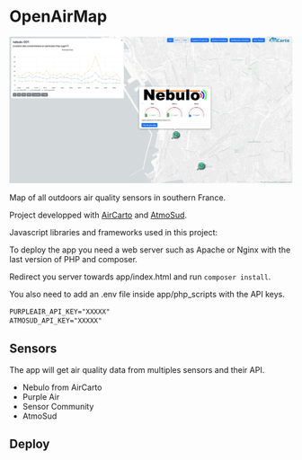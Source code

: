 # OpenAirMap

![mapImage](app/img/example_OpenAirMap.jpg)

Map of all outdoors air quality sensors in southern France.

Project developped with [AirCarto](https://www.aircarto.fr) and [AtmoSud](https://www.atmosud.org/).

Javascript libraries and frameworks used in this project:

To deploy the app you need a web server such as Apache or Nginx with the last version of PHP and composer.

Redirect you server towards app/index.html and run `composer install`.

You also need to add an .env file inside app/php_scripts with the API keys.

```
PURPLEAIR_API_KEY="XXXXX" 
ATMOSUD_API_KEY="XXXXX"
```

## Sensors

The app will get air quality data from multiples sensors and their API.

* Nebulo from AirCarto
* Purple Air
* Sensor Community
* AtmoSud


 ## Deploy



